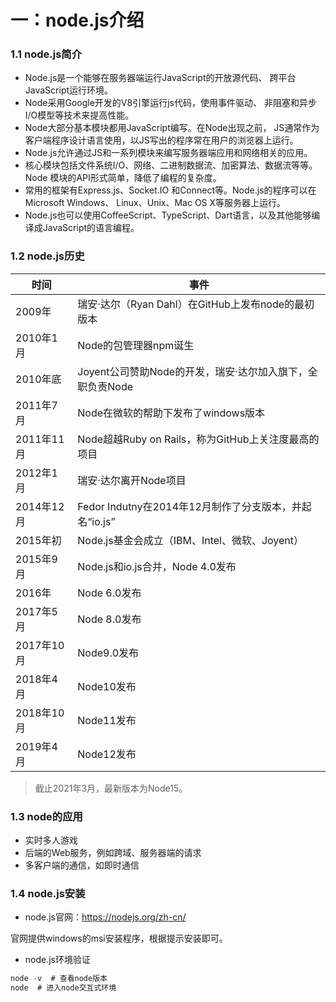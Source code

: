 # 一：node.js介绍

### 1.1 node.js简介

- Node.js是一个能够在服务器端运行JavaScript的开放源代码、 跨平台JavaScript运行环境。
- Node采用Google开发的V8引擎运行js代码，使用事件驱动、 非阻塞和异步I/O模型等技术来提高性能。
- Node大部分基本模块都用JavaScript编写。在Node出现之前， JS通常作为客户端程序设计语言使用，以JS写出的程序常在用户的浏览器上运行。
- Node.js允许通过JS和一系列模块来编写服务器端应用和网络相关的应用。
- 核心模块包括文件系统I/O、网络、二进制数据流、加密算法、数据流等等。Node 模块的API形式简单，降低了编程的复杂度。
- 常用的框架有Express.js、Socket.IO 和Connect等。Node.js的程序可以在Microsoft Windows、 Linux、Unix、Mac OS X等服务器上运行。
- Node.js也可以使用CoffeeScript、TypeScript、Dart语言，以及其他能够编译成JavaScript的语言编程。

### 1.2 node.js历史

| 时间       | 事件                                                      |
| ---------- | --------------------------------------------------------- |
| 2009年     | 瑞安·达尔（Ryan Dahl）在GitHub上发布node的最初版本        |
| 2010年1月  | Node的包管理器npm诞生                                     |
| 2010年底   | Joyent公司赞助Node的开发，瑞安·达尔加入旗下，全职负责Node |
| 2011年7月  | Node在微软的帮助下发布了windows版本                       |
| 2011年11月 | Node超越Ruby on Rails，称为GitHub上关注度最高的项目       |
| 2012年1月  | 瑞安·达尔离开Node项目                                     |
| 2014年12月 | Fedor Indutny在2014年12月制作了分支版本，并起名“io.js”    |
| 2015年初   | Node.js基金会成立（IBM、Intel、微软、Joyent）             |
| 2015年9月  | Node.js和io.js合并，Node 4.0发布                          |
| 2016年     | Node 6.0发布                                              |
| 2017年5月  | Node 8.0发布                                              |
| 2017年10月 | Node9.0发布                                               |
| 2018年4月  | Node10发布                                                |
| 2018年10月 | Node11发布                                                |
| 2019年4月  | Node12发布                                                |

> 截止2021年3月，最新版本为Node15。

### 1.3 node的应用

- 实时多人游戏
- 后端的Web服务，例如跨域、服务器端的请求
- 多客户端的通信，如即时通信

### 1.4 node.js安装

- node.js官网：https://nodejs.org/zh-cn/

官网提供windows的msi安装程序，根据提示安装即可。

- node.js环境验证

```javascript
node -v  # 查看node版本
node  # 进入node交互式环境
```

